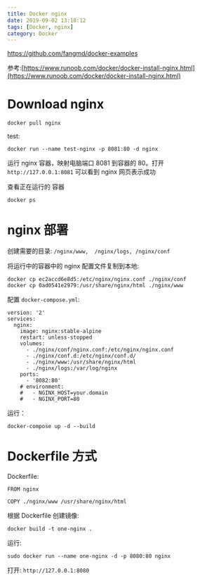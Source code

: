 ```yaml
---
title: Docker nginx
date: 2019-09-02 13:18:12
tags: [Docker, nginx]
category: Docker
---
```


https://github.com/fangmd/docker-examples

参考:[https://www.runoob.com/docker/docker-install-nginx.html](https://www.runoob.com/docker/docker-install-nginx.html)

# Download nginx

```
docker pull nginx
```

test:

```
docker run --name test-nginx -p 8081:80 -d nginx
```

运行 nginx 容器，映射电脑端口 8081 到容器的 80。打开 `http://127.0.0.1:8081` 可以看到 nginx 网页表示成功

查看正在运行的 容器

```
docker ps
```

# nginx 部署

创建需要的目录: `/nginx/www,  /nginx/logs, /nginx/conf`

将运行中的容器中的 nginx 配置文件复制到本地:

```
docker cp ec2accd6e8d5:/etc/nginx/nginx.conf ./nginx/conf
docker cp 0ad0541e2979:/usr/share/nginx/html ./nginx/www
```

配置 `docker-compose.yml`:

```
version: '2'
services:
  nginx:
    image: nginx:stable-alpine
    restart: unless-stopped
    volumes:
      - ./nginx/conf/nginx.conf:/etc/nginx/nginx.conf
      - ./nginx/conf.d:/etc/nginx/conf.d/
      - ./nginx/www:/usr/share/nginx/html
      - ./nginx/logs:/var/log/nginx
    ports:
      - '8082:80'
    # environment:
    #   - NGINX_HOST=your.domain
    #   - NGINX_PORT=80

```

运行：

```
docker-compose up -d --build
```

# Dockerfile 方式


Dockerfile:

```
FROM nginx

COPY ./nginx/www /usr/share/nginx/html
```

根据 Dockerfile 创建镜像:

```
docker build -t one-nginx .
```

运行:

```
sudo docker run --name one-nginx -d -p 8080:80 nginx
```

打开: `http://127.0.0.1:8080`

